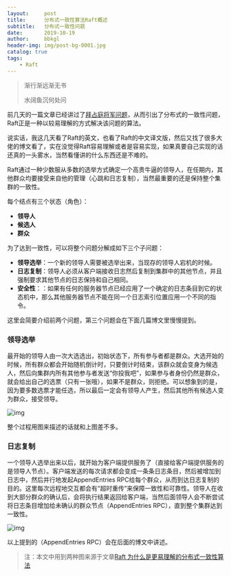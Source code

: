```yaml
---
layout:     post
title:      分布式一致性算法Raft概述
subtitle:   分布式一致性问题
date:       2019-10-19
author:     bbkgl
header-img: img/post-bg-0001.jpg
catalog: true
tags:
    - Raft
---
```


>渐行渐远渐无书
>
>水阔鱼沉何处问

前几天的一篇文章已经讲过了[拜占庭将军问题](<https://bbkgl.github.io/2019/10/15/%E6%8B%9C%E5%8D%A0%E5%BA%AD%E5%B0%86%E5%86%9B%E9%97%AE%E9%A2%98/>)，从而引出了分布式的一致性问题，Raft正是一种以较易理解的方式解决该问题的算法。

说实话，我这几天看了Raft的英文，也看了Raft的中文译文版，然后又找了很多大佬的博文看了，实在没觉得Raft容易理解或者是容易实现，如果真要自己实现的话还真的一头雾水，当然看懂讲的什么东西还是不难的。

Raft通过一种少数服从多数的选举方式确定一个高贵牛逼的领导人，在任期内，其他群众均要接受来自他的管理（心跳和日志复制），当然最重要的还是保持整个集群的一致性。

每个结点有三个状态（角色）：

- **领导人**
- **候选人**
- **群众**

为了达到一致性，可以将整个问题分解成如下三个子问题：

- **领导选举**：一个新的领导人需要被选举出来，当现存的领导人宕机的时候。
- **日志复制**：领导人必须从客户端接收日志然后复制到集群中的其他节点，并且强制要求其他节点的日志保持和自己相同。
- **安全性**：：如果有任何的服务器节点已经应用了一个确定的日志条目到它的状态机中，那么其他服务器节点不能在同一个日志索引位置应用一个不同的指令。

这里会简要介绍前两个问题，第三个问题会在下面几篇博文里慢慢提到。

### 领导选举

最开始的领导人由一次大选选出，初始状态下，所有参与者都是群众。大选开始的时候，所有群众都会开始随机倒计时，只要倒计时结束，该群众就会变身为候选人，然后向集群内所有其他参与者发送“你投我吧”，如果参与者身份仍然是群众，就会给出自己的选票（只有一张哦），如果不是群众，则拒绝。可以想象到的是，因为要多数选票才能任选，所以最后一定会有领导人产生，然后其他所有候选人变为群众，接受领导。

![img](https://wx4.sinaimg.cn/large/006moDdjly1g84r1rmvhoj314s0matby.jpg)

整个过程用图来描述的话就和上图差不多。

###  日志复制

一个领导人选举出来以后，就开始为客户端提供服务了（直接给客户端提供服务的是领导人节点）。客户端发送的每次请求都会变成一条条日志条目，然后被增加到日志中，然后并行地发起AppendEntries RPC给每个群众，从而到达日志复制的目的。这里每次远程地交互都会有“超时重传”来保障一致性和可靠性。领导人在收到大部分群众的确认后，会将执行结果返回给客户端，当然后面领导人会不断尝试将日志条目增加给未确认的群众节点（AppendEntries RPC），直到整个集群达到一致性。

![img](https://wx3.sinaimg.cn/large/006moDdjly1g84rynip3fj30tq0iqgnh.jpg)

以上提到的（AppendEntries RPC）会在后面的博文中讲述。

> 注：本文中用到两种图来源于文章[Raft 为什么是更易理解的分布式一致性算法](https://www.cnblogs.com/mindwind/p/5231986.html)

